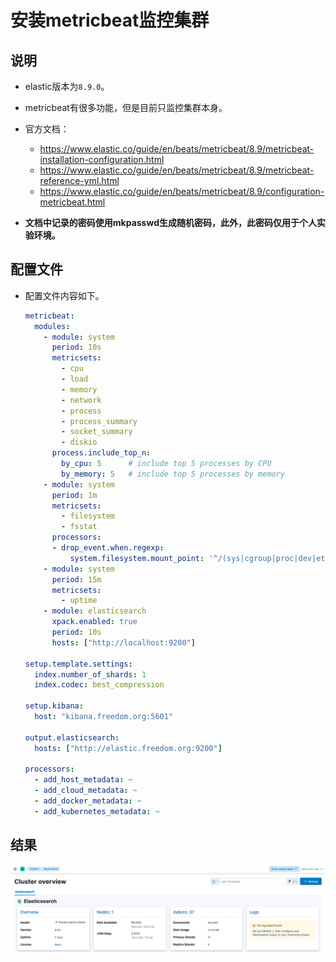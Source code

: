 # 安装metricbeat监控集群


## 说明
- elastic版本为`8.9.0`。

- metricbeat有很多功能，但是目前只监控集群本身。

- 官方文档：
  - https://www.elastic.co/guide/en/beats/metricbeat/8.9/metricbeat-installation-configuration.html
  - https://www.elastic.co/guide/en/beats/metricbeat/8.9/metricbeat-reference-yml.html
  - https://www.elastic.co/guide/en/beats/metricbeat/8.9/configuration-metricbeat.html

- **文档中记录的密码使用mkpasswd生成随机密码，此外，此密码仅用于个人实验环境。**


## 配置文件
- 配置文件内容如下。
  ```yaml
  metricbeat:
    modules:
      - module: system
        period: 10s
        metricsets:
          - cpu
          - load
          - memory
          - network
          - process
          - process_summary
          - socket_summary
          - diskio
        process.include_top_n:
          by_cpu: 5      # include top 5 processes by CPU
          by_memory: 5   # include top 5 processes by memory
      - module: system
        period: 1m
        metricsets:
          - filesystem
          - fsstat
        processors:
        - drop_event.when.regexp:
            system.filesystem.mount_point: '^/(sys|cgroup|proc|dev|etc|host|lib|snap)($|/)'
      - module: system
        period: 15m
        metricsets:
          - uptime
      - module: elasticsearch
        xpack.enabled: true
        period: 10s
        hosts: ["http://localhost:9200"]
  
  setup.template.settings:
    index.number_of_shards: 1
    index.codec: best_compression
  
  setup.kibana:
    host: "kibana.freedom.org:5601"
  
  output.elasticsearch:
    hosts: ["http://elastic.freedom.org:9200"]
  
  processors:
    - add_host_metadata: ~
    - add_cloud_metadata: ~
    - add_docker_metadata: ~
    - add_kubernetes_metadata: ~
  ```

## 结果
![metricbeat结果](../images/elastic/metricbeat结果.png)